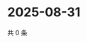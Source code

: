 # 2025-08-31

共 0 条

<!-- BEGIN ZHIHUQUESTIONS -->
<!-- 最后更新时间 Sun Aug 31 2025 10:26:33 GMT+0800 (China Standard Time) -->

<!-- END ZHIHUQUESTIONS -->
